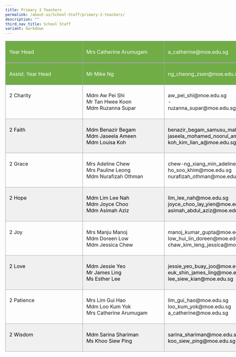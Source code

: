 ```yaml
---
title: Primary 2 Teachers
permalink: /about-us/School-Staff/primary-2-teachers/
description: ""
third_nav_title: School Staff
variant: markdown
---
```

<table style="width:679.0pt;border-collapse:collapse;mso-yfti-tbllook:1184;
 mso-padding-alt:0in 0in 0in 0in" width="905" cellpadding="0" cellspacing="0" border="0" class="MsoNormalTable"><tbody><tr style="mso-yfti-irow:0;mso-yfti-firstrow:yes;height:42.4pt"><td style="width:202.0pt;border:solid #A5A5A5 1.0pt;
  border-bottom:solid #A5A5A5 2.25pt;background:#70AD47;mso-background-themecolor:
  accent6;padding:5.75pt 8.6pt 5.75pt 8.6pt;height:42.4pt" valign="top" width="269"><p class="MsoNormal"><span style="color:white;mso-themecolor:background1">Year Head</span></p></td><td style="width:189.0pt;border-top:solid #A5A5A5 1.0pt;
  border-left:none;border-bottom:solid #A5A5A5 2.25pt;border-right:solid #A5A5A5 1.0pt;
  mso-border-left-alt:solid #A5A5A5 1.0pt;background:#70AD47;mso-background-themecolor:
  accent6;padding:5.75pt 8.6pt 5.75pt 8.6pt;height:42.4pt" valign="top" width="252"><p class="MsoNormal"><span style="color:white;mso-themecolor:background1">Mrs Catherine Arumugam</span></p></td><td style="width:4.0in;border-top:solid #A5A5A5 1.0pt;
  border-left:none;border-bottom:solid #A5A5A5 2.25pt;border-right:solid #A5A5A5 1.0pt;
  mso-border-left-alt:solid #A5A5A5 1.0pt;background:#70AD47;mso-background-themecolor:
  accent6;padding:5.75pt 8.6pt 5.75pt 8.6pt;height:42.4pt" valign="top" width="384"><p class="MsoNormal"><span style="color:white;mso-themecolor:background1">a_catherine@moe.edu.sg</span></p></td></tr><tr style="mso-yfti-irow:1;height:42.4pt"><td style="width:202.0pt;border:solid #A5A5A5 1.0pt;
  border-top:none;mso-border-top-alt:solid #A5A5A5 2.25pt;background:#70AD47;
  mso-background-themecolor:accent6;padding:5.75pt 8.6pt 5.75pt 8.6pt;
  height:42.4pt" valign="top" width="269"><p class="MsoNormal"><span style="color:white;mso-themecolor:background1">Assist. Year Head</span></p></td><td style="width:189.0pt;border-top:none;border-left:
  none;border-bottom:solid #A5A5A5 1.0pt;border-right:solid #A5A5A5 1.0pt;
  mso-border-top-alt:solid #A5A5A5 2.25pt;mso-border-left-alt:solid #A5A5A5 1.0pt;
  background:#70AD47;mso-background-themecolor:accent6;padding:5.75pt 8.6pt 5.75pt 8.6pt;
  height:42.4pt" valign="top" width="252"><p class="MsoNormal"><span style="color:white;mso-themecolor:background1">Mr Mike Ng</span></p></td><td style="width:4.0in;border-top:none;border-left:none;
  border-bottom:solid #A5A5A5 1.0pt;border-right:solid #A5A5A5 1.0pt;
  mso-border-top-alt:solid #A5A5A5 2.25pt;mso-border-left-alt:solid #A5A5A5 1.0pt;
  background:#70AD47;mso-background-themecolor:accent6;padding:5.75pt 8.6pt 5.75pt 8.6pt;
  height:42.4pt" valign="top" width="384"><p class="MsoNormal"><span style="color:white;mso-themecolor:background1">ng_cheong_zsen@moe.edu.sg</span></p></td></tr><tr style="mso-yfti-irow:2;height:42.4pt"><td style="width:202.0pt;border:solid #A5A5A5 1.0pt;
  border-top:none;mso-border-top-alt:solid #A5A5A5 1.0pt;padding:5.75pt 8.6pt 5.75pt 8.6pt;
  height:42.4pt" valign="top" width="269"><p class="MsoNormal">2 Charity</p></td><td style="width:189.0pt;border-top:none;border-left:
  none;border-bottom:solid #A5A5A5 1.0pt;border-right:solid #A5A5A5 1.0pt;
  mso-border-top-alt:solid #A5A5A5 1.0pt;mso-border-left-alt:solid #A5A5A5 1.0pt;
  padding:5.75pt 8.6pt 5.75pt 8.6pt;height:42.4pt" valign="top" width="252"><p class="MsoNormal">Mdm Aw&nbsp;Pei Shi<br>Mr Tan Hwee Koon<span style="mso-ansi-language:EN-SG" lang="EN-SG"><br></span>Mdm&nbsp;Ruzanna&nbsp;Supar</p></td><td style="width:4.0in;border-top:none;border-left:none;
  border-bottom:solid #A5A5A5 1.0pt;border-right:solid #A5A5A5 1.0pt;
  mso-border-top-alt:solid #A5A5A5 1.0pt;mso-border-left-alt:solid #A5A5A5 1.0pt;
  padding:5.75pt 8.6pt 5.75pt 8.6pt;height:42.4pt" valign="top" width="384"><p class="MsoNormal">aw_pei_shi@moe.edu.sg<br>-<br>ruzanna_supar@moe.edu.sg</p></td></tr><tr style="mso-yfti-irow:3;height:48.4pt"><td style="width:202.0pt;border:solid #A5A5A5 1.0pt;
  border-top:none;mso-border-top-alt:solid #A5A5A5 1.0pt;background:#F0F0F0;
  padding:5.75pt 8.6pt 5.75pt 8.6pt;height:48.4pt" valign="top" width="269"><p class="MsoNormal"><span style="color:black;mso-color-alt:windowtext">2 Faith</span></p></td><td style="width:189.0pt;border-top:none;border-left:
  none;border-bottom:solid #A5A5A5 1.0pt;border-right:solid #A5A5A5 1.0pt;
  mso-border-top-alt:solid #A5A5A5 1.0pt;mso-border-left-alt:solid #A5A5A5 1.0pt;
  background:#F0F0F0;padding:5.75pt 8.6pt 5.75pt 8.6pt;height:48.4pt" valign="top" width="252"><p class="MsoNormal"><span style="color:black;mso-color-alt:windowtext">Mdm&nbsp;Benazir&nbsp;Begam<br>Mdm&nbsp;Jaseela&nbsp;Ameen<br>Mdm&nbsp;Louisa Koh</span></p></td><td style="width:4.0in;border-top:none;border-left:none;
  border-bottom:solid #A5A5A5 1.0pt;border-right:solid #A5A5A5 1.0pt;
  mso-border-top-alt:solid #A5A5A5 1.0pt;mso-border-left-alt:solid #A5A5A5 1.0pt;
  background:#F0F0F0;padding:5.75pt 8.6pt 5.75pt 8.6pt;height:48.4pt" valign="top" width="384"><p class="MsoNormal"><span style="color:black;mso-color-alt:windowtext">benazir_begam_samusu_malik@moe.edu.sg<br>jaseela_mohamed_noorul_ameen@moe.edu.sg<br>koh_kim_lian_a@moe.edu.sg</span></p></td></tr><tr style="mso-yfti-irow:4;height:31.75pt"><td style="width:202.0pt;border:solid #A5A5A5 1.0pt;
  border-top:none;mso-border-top-alt:solid #A5A5A5 1.0pt;padding:5.75pt 8.6pt 5.75pt 8.6pt;
  height:31.75pt" valign="top" width="269"><p class="MsoNormal">2 Grace</p></td><td style="width:189.0pt;border-top:none;border-left:
  none;border-bottom:solid #A5A5A5 1.0pt;border-right:solid #A5A5A5 1.0pt;
  mso-border-top-alt:solid #A5A5A5 1.0pt;mso-border-left-alt:solid #A5A5A5 1.0pt;
  padding:5.75pt 8.6pt 5.75pt 8.6pt;height:31.75pt" valign="top" width="252"><p class="MsoNormal">Mrs&nbsp;Adeline&nbsp;Chew<br>Mrs&nbsp;Pauline Leong&nbsp;<br>Mdm&nbsp;Nurafizah&nbsp;Othman</p></td><td style="width:4.0in;border-top:none;border-left:none;
  border-bottom:solid #A5A5A5 1.0pt;border-right:solid #A5A5A5 1.0pt;
  mso-border-top-alt:solid #A5A5A5 1.0pt;mso-border-left-alt:solid #A5A5A5 1.0pt;
  padding:5.75pt 8.6pt 5.75pt 8.6pt;height:31.75pt" valign="top" width="384"><p class="MsoNormal">chew-ng_xiang_min_adeline@moe.edu.sg<br>ho_soo_khim@moe.edu.sg<br>nurafizah_othman@moe.edu.sg</p></td></tr><tr style="mso-yfti-irow:5;height:55.9pt"><td style="width:202.0pt;border:solid #A5A5A5 1.0pt;
  border-top:none;mso-border-top-alt:solid #A5A5A5 1.0pt;background:#F0F0F0;
  padding:5.75pt 8.6pt 5.75pt 8.6pt;height:55.9pt" valign="top" width="269"><p class="MsoNormal"><span style="color:black;mso-color-alt:windowtext">2 Hope</span></p></td><td style="width:189.0pt;border-top:none;border-left:
  none;border-bottom:solid #A5A5A5 1.0pt;border-right:solid #A5A5A5 1.0pt;
  mso-border-top-alt:solid #A5A5A5 1.0pt;mso-border-left-alt:solid #A5A5A5 1.0pt;
  background:#F0F0F0;padding:5.75pt 8.6pt 5.75pt 8.6pt;height:55.9pt" valign="top" width="252"><p class="MsoNormal"><span style="color:black;mso-color-alt:windowtext">Mdm&nbsp;Lim Lee Nah<br>Mdm&nbsp;Joyce Choo&nbsp;<br>Mdm&nbsp;Asimah&nbsp;Aziz</span></p></td><td style="width:4.0in;border-top:none;border-left:none;
  border-bottom:solid #A5A5A5 1.0pt;border-right:solid #A5A5A5 1.0pt;
  mso-border-top-alt:solid #A5A5A5 1.0pt;mso-border-left-alt:solid #A5A5A5 1.0pt;
  background:#F0F0F0;padding:5.75pt 8.6pt 5.75pt 8.6pt;height:55.9pt" valign="top" width="384"><p class="MsoNormal"><span style="color:black;mso-color-alt:windowtext">lim_lee_nah@moe.edu.sg<br>joyce_choo_lay_yien@moe.edu.sg<br>asimah_abdul_aziz@moe.edu.sg</span></p></td></tr><tr style="mso-yfti-irow:6;height:48.4pt"><td style="width:202.0pt;border:solid #A5A5A5 1.0pt;
  border-top:none;mso-border-top-alt:solid #A5A5A5 1.0pt;padding:5.75pt 8.6pt 5.75pt 8.6pt;
  height:48.4pt" valign="top" width="269"><p class="MsoNormal">2 Joy</p></td><td style="width:189.0pt;border-top:none;border-left:
  none;border-bottom:solid #A5A5A5 1.0pt;border-right:solid #A5A5A5 1.0pt;
  mso-border-top-alt:solid #A5A5A5 1.0pt;mso-border-left-alt:solid #A5A5A5 1.0pt;
  padding:5.75pt 8.6pt 5.75pt 8.6pt;height:48.4pt" valign="top" width="252"><p class="MsoNormal">Mrs&nbsp;Manju&nbsp;Manoj<span style="mso-ansi-language:EN-SG" lang="EN-SG"><br></span>Mdm&nbsp;Doreen&nbsp;Low<br>Mdm&nbsp;Jessica&nbsp;Chew</p></td><td style="width:4.0in;border-top:none;border-left:none;
  border-bottom:solid #A5A5A5 1.0pt;border-right:solid #A5A5A5 1.0pt;
  mso-border-top-alt:solid #A5A5A5 1.0pt;mso-border-left-alt:solid #A5A5A5 1.0pt;
  padding:5.75pt 8.6pt 5.75pt 8.6pt;height:48.4pt" valign="top" width="384"><p class="MsoNormal">manoj_kumar_gupta@moe.edu.sg<br>low_hui_lin_doreen@moe.edu.sg<br>chaw_kim_leng_jessica@moe.edu.sg</p></td></tr><tr style="mso-yfti-irow:7;height:48.4pt"><td style="width:202.0pt;border:solid #A5A5A5 1.0pt;
  border-top:none;mso-border-top-alt:solid #A5A5A5 1.0pt;background:#F0F0F0;
  padding:5.75pt 8.6pt 5.75pt 8.6pt;height:48.4pt" valign="top" width="269"><p class="MsoNormal"><span style="color:black;mso-color-alt:windowtext;
  mso-ansi-language:EN-SG" lang="EN-SG">2</span><span style="color:black;mso-color-alt:windowtext"> Love</span></p></td><td style="width:189.0pt;border-top:none;border-left:
  none;border-bottom:solid #A5A5A5 1.0pt;border-right:solid #A5A5A5 1.0pt;
  mso-border-top-alt:solid #A5A5A5 1.0pt;mso-border-left-alt:solid #A5A5A5 1.0pt;
  background:#F0F0F0;padding:5.75pt 8.6pt 5.75pt 8.6pt;height:48.4pt" valign="top" width="252"><p class="MsoNormal"><span style="color:black;mso-color-alt:windowtext">Mdm&nbsp;Jessie Yeo</span><span style="color:black;mso-color-alt:windowtext;
  mso-ansi-language:EN-SG" lang="EN-SG"><br></span><span style="color:black;mso-color-alt:windowtext">Mr&nbsp;James Ling<br>Ms&nbsp;Esther Lee</span></p></td><td style="width:4.0in;border-top:none;border-left:none;
  border-bottom:solid #A5A5A5 1.0pt;border-right:solid #A5A5A5 1.0pt;
  mso-border-top-alt:solid #A5A5A5 1.0pt;mso-border-left-alt:solid #A5A5A5 1.0pt;
  background:#F0F0F0;padding:5.75pt 8.6pt 5.75pt 8.6pt;height:48.4pt" valign="top" width="384"><p class="MsoNormal"><span style="color:black;mso-color-alt:windowtext">jessie_yeo_buay_joo@moe.edu.sg<br>euk_shin_james_ling@moe.edu.sg<br>lee_siew_kian@moe.edu.sg</span></p></td></tr><tr style="mso-yfti-irow:8;height:48.4pt"><td style="width:202.0pt;border:solid #A5A5A5 1.0pt;
  border-top:none;mso-border-top-alt:solid #A5A5A5 1.0pt;padding:5.75pt 8.6pt 5.75pt 8.6pt;
  height:48.4pt" valign="top" width="269"><p class="MsoNormal">2 Patience</p></td><td style="width:189.0pt;border-top:none;border-left:
  none;border-bottom:solid #A5A5A5 1.0pt;border-right:solid #A5A5A5 1.0pt;
  mso-border-top-alt:solid #A5A5A5 1.0pt;mso-border-left-alt:solid #A5A5A5 1.0pt;
  padding:5.75pt 8.6pt 5.75pt 8.6pt;height:48.4pt" valign="top" width="252"><p class="MsoNormal">Mrs&nbsp;Lim Gui Hao<br>Mdm Loo Kum Yok<br>Mrs Catherine Arumugam</p></td><td style="width:4.0in;border-top:none;border-left:none;
  border-bottom:solid #A5A5A5 1.0pt;border-right:solid #A5A5A5 1.0pt;
  mso-border-top-alt:solid #A5A5A5 1.0pt;mso-border-left-alt:solid #A5A5A5 1.0pt;
  padding:5.75pt 8.6pt 5.75pt 8.6pt;height:48.4pt" valign="top" width="384"><p class="MsoNormal">lim_gui_hao@moe.edu.sg<br>loo_kum_yok@moe.edu.sg<br>a_catherine@moe.edu.sg</p></td></tr><tr style="mso-yfti-irow:9;mso-yfti-lastrow:yes;height:48.4pt"><td style="width:202.0pt;border:solid #A5A5A5 1.0pt;
  border-top:none;mso-border-top-alt:solid #A5A5A5 1.0pt;background:#F0F0F0;
  padding:5.75pt 8.6pt 5.75pt 8.6pt;height:48.4pt" valign="top" width="269"><p class="MsoNormal"><span style="color:black;mso-color-alt:windowtext;
  mso-ansi-language:EN-SG" lang="EN-SG">2</span><span style="color:black;mso-color-alt:windowtext"> Wisdom</span></p></td><td style="width:189.0pt;border-top:none;border-left:
  none;border-bottom:solid #A5A5A5 1.0pt;border-right:solid #A5A5A5 1.0pt;
  mso-border-top-alt:solid #A5A5A5 1.0pt;mso-border-left-alt:solid #A5A5A5 1.0pt;
  background:#F0F0F0;padding:5.75pt 8.6pt 5.75pt 8.6pt;height:48.4pt" valign="top" width="252"><p class="MsoNormal"><span style="color:black;mso-color-alt:windowtext">Mdm Sarina Shariman<br>Ms Khoo Siew Ping</span></p></td><td style="width:4.0in;border-top:none;border-left:none;
  border-bottom:solid #A5A5A5 1.0pt;border-right:solid #A5A5A5 1.0pt;
  mso-border-top-alt:solid #A5A5A5 1.0pt;mso-border-left-alt:solid #A5A5A5 1.0pt;
  background:#F0F0F0;padding:5.75pt 8.6pt 5.75pt 8.6pt;height:48.4pt" valign="top" width="384"><p class="MsoNormal"><span style="color:black;mso-color-alt:windowtext">sarina_shariman@moe.edu.sg<br>koo_siew_ping@moe.edu.sg</span></p></td></tr></tbody></table>